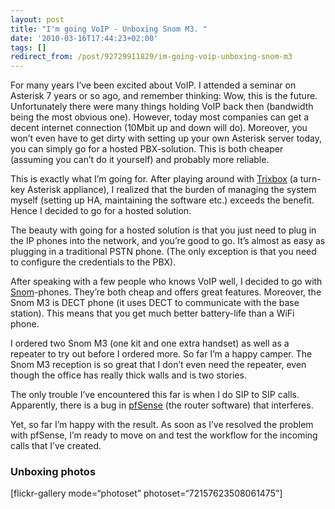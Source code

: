 ```yaml
---
layout: post
title: "I'm going VoIP - Unboxing Snom M3. "
date: '2010-03-16T17:44:23+02:00'
tags: []
redirect_from: /post/92729911829/im-going-voip-unboxing-snom-m3
---
```


For many years I’ve been excited about VoIP. I attended a seminar on Asterisk 7 years or so ago, and remember thinking: Wow, this is the future. Unfortunately there were many things holding VoIP back then (bandwidth being the most obvious one). However, today most companies can get a decent internet connection (10Mbit up and down will do). Moreover, you won’t even have to get dirty with setting up your own Asterisk server today, you can simply go for a hosted PBX-solution. This is both cheaper (assuming you can’t do it yourself) and probably more reliable.

This is exactly what I’m going for. After playing around with [Trixbox](http://www.trixbox.org) (a turn-key Asterisk appliance), I realized that the burden of managing the system myself (setting up HA, maintaining the software etc.) exceeds the benefit. Hence I decided to go for a hosted solution.

The beauty with going for a hosted solution is that you just need to plug in the IP phones into the network, and you’re good to go. It’s almost as easy as plugging in a traditional PSTN phone. (The only exception is that you need to configure the credentials to the PBX).

After speaking with a few people who knows VoIP well, I decided to go with [Snom](http://www.snom.com)-phones. They’re both cheap and offers great features. Moreover, the Snom M3 is DECT phone (it uses DECT to communicate with the base station). This means that you get much better battery-life than a WiFi phone.

I ordered two Snom M3 (one kit and one extra handset) as well as a repeater to try out before I ordered more. So far I’m a happy camper. The Snom M3 reception is so great that I don’t even need the repeater, even though the office has really thick walls and is two stories.

The only trouble I’ve encountered this far is when I do SIP to SIP calls. Apparently, there is a bug in [pfSense](http://www.pfsense.org) (the router software) that interferes.

Yet, so far I’m happy with the result. As soon as I’ve resolved the problem with pfSense, I’m ready to move on and test the workflow for the incoming calls that I’ve created.

### Unboxing photos

\[flickr-gallery mode=“photoset” photoset=“72157623508061475”\]
